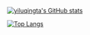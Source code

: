 [![yiluqingta's GitHub stats](https://github-readme-stats.vercel.app/api?username=yiluqingtai&show_icons=true&theme=gruvbox_light)](https://github.com/anuraghazra/github-readme-stats)

[![Top Langs](https://github-readme-stats.vercel.app/api/top-langs/?username=yiluqingtai&layout=compact)](https://github.com/anuraghazra/github-readme-stats)
